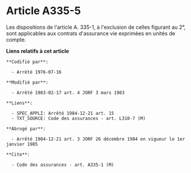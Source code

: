 # Article A335-5

Les dispositions de l'article A. 335-1, à l'exclusion de celles figurant au 2°, sont applicables aux contrats d'assurance vie
exprimées en unités de compte.

**Liens relatifs à cet article**

	**Codifié par**:

	  - Arrêté 1976-07-16

	**Modifié par**:

	  - Arrêté 1983-02-17 art. 4 JORF 3 mars 1983

	**Liens**:

	  - SPEC_APPLI: Arrêté 1984-12-21 art. 15
	  - TXT_SOURCE: Code des assurances - art. L310-7 (M)

	**Abrogé par**:

	  - Arrêté 1984-12-21 art. 3 JORF 26 décembre 1984 en vigueur le 1er janvier 1985

	**Cite**:

	  - Code des assurances - art. A335-1 (M)
